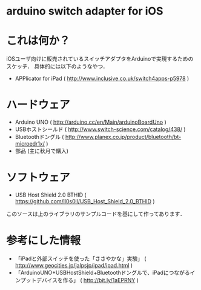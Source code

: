 arduino switch adapter for iOS
==============================

# これは何か？

iOSユーザ向けに販売されているスイッチアダプタをArduinoで実現するためのスケッチ．
具体的には以下のようなやつ．

* APPlicator for iPad ( http://www.inclusive.co.uk/switch4apps-p5978 )
 
# ハードウェア

* Arduino UNO ( http://arduino.cc/en/Main/arduinoBoardUno )
* USBホストシールド ( http://www.switch-science.com/catalog/438/ )
* Bluetoothドングル ( http://www.planex.co.jp/product/bluetooth/bt-microedr1x/ )
* 部品 (主に秋月で購入)

# ソフトウェア

* USB Host Shield 2.0 BTHID ( https://github.com/ll0s0ll/USB_Host_Shield_2.0_BTHID )

このソースは上のライブラリのサンプルコードを基にして作ってあります．

# 参考にした情報

* 「iPadと外部スイッチを使った「ささやかな」実験」 ( http://www.geocities.jp/jalpsjp/ipad/ipad.html )
* 「ArduinoUNO+USBHostShield+Bluetoothドングルで、iPadにつながるインプットデバイスを作る」 ( http://bit.ly/1aEPRNY )